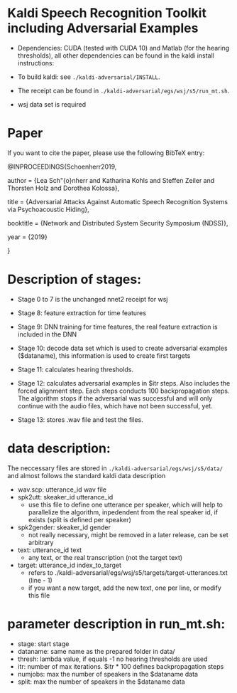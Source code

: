 Kaldi Speech Recognition Toolkit including Adversarial Examples
================================

- Dependencies: CUDA (tested with CUDA 10) and Matlab (for the hearing thresholds), all other dependencies can be found in the kaldi install instructions:

- To build kaldi: see `./kaldi-adversarial/INSTALL`.  

- The receipt can be found in `./kaldi-adversarial/egs/wsj/s5/run_mt.sh`.

- wsj data set is required

Paper
================================

If you want to cite the paper, please use the following BibTeX entry:


@INPROCEEDINGS{Schoenherr2019,

  author = {Lea Sch\"{o}nherr and Katharina Kohls and Steffen Zeiler and Thorsten
  Holz and Dorothea Kolossa},

  title = {Adversarial Attacks Against Automatic Speech Recognition Systems
  via Psychoacoustic Hiding},

  booktitle = {Network and Distributed System Security Symposium (NDSS)},

  year = {2019}

}


Description of stages:
================================
- Stage 0 to 7 is the unchanged nnet2 receipt for wsj

- Stage 8: feature extraction for time features

- Stage 9: DNN training for time features, the real feature extraction is included in the DNN

- Stage 10: decode data set which is used to create adversarial examples ($dataname), this information is used to create first targets

- Stage 11: calculates hearing thresholds.

- Stage 12: calculates adversarial examples in $itr steps. Also includes the forced alignment step. Each steps conducts 100 backpropagation steps. The algorithm stops if the adversarial was successful and will only continue with the audio files, which have not been successful, yet.

- Stage 13: stores .wav file and test the files.


data description:
================================
The neccessary files are stored in `./kaldi-adversarial/egs/wsj/s5/data/` and almost follows the standard kaldi data description

- wav.scp: utterance_id wav file
- spk2utt: skeaker_id utterance_id
	- use this file to define one utterance per speaker, which will help to parallelize the algorithm, inpedendent from the real speaker id, if exists (split is defined per speaker)
- spk2gender: skeaker_id gender
	- not really necessary, might be removed in a later release, can be set arbitrary
- text: utterance_id text
	- any text, or the real transcription (not the target text)
- target: utterance_id index_to_target
	- refers to ./kaldi-adversarial/egs/wsj/s5/targets/target-utterances.txt (line - 1)
	- if you want a new target, add the new text, one per line, or modify this file


parameter description in run_mt.sh:
================================

- stage: start stage
- dataname: same name as the prepared folder in data/
- thresh: lambda value, if equals -1 no hearing thresholds are used
- itr: number of max iterations. $itr * 100 defines backpropagation steps
- numjobs: max the number of speakers in the $dataname data
- split: max the number of speakers in the $dataname data
